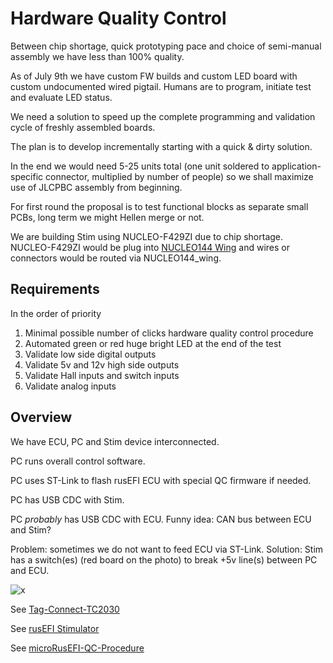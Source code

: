 # Hardware Quality Control

Between chip shortage, quick prototyping pace and choice of semi-manual assembly we have less than 100% quality.

As of July 9th we have custom FW builds and custom LED board with custom undocumented wired pigtail. Humans are to program, initiate test and evaluate LED status.

We need a solution to speed up the complete programming and validation cycle of freshly assembled boards.

The plan is to develop incrementally starting with a quick & dirty solution.

In the end we would need 5-25 units total (one unit soldered to application-specific connector, multiplied by number of people) so we shall maximize use of JLCPBC assembly from beginning.

For first round the proposal is to test functional blocks as separate small PCBs, long term we might Hellen merge or not.

We are building Stim using NUCLEO-F429ZI due to chip shortage. NUCLEO-F429ZI would be plug into [NUCLEO144 Wing](https://github.com/rusefi/hw_modular/tree/master/NUCLEO144_wing) and wires or connectors would be routed via NUCLEO144_wing.

## Requirements

In the order of priority

1. Minimal possible number of clicks hardware quality control procedure
1. Automated green or red huge bright LED at the end of the test
1. Validate low side digital outputs
1. Validate 5v and 12v high side outputs
1. Validate Hall inputs and switch inputs
1. Validate analog inputs

## Overview

We have ECU, PC and Stim device interconnected.

PC runs overall control software.

PC uses ST-Link to flash rusEFI ECU with special QC firmware if needed.

PC has USB CDC with Stim.

PC _probably_ has USB CDC with ECU. Funny idea: CAN bus between ECU and Stim?

Problem: sometimes we do not want to feed ECU via ST-Link. Solution: Stim has a switch(es) (red board on the photo) to break +5v line(s) between PC and ECU.

![x](Hardware/hw-qc-overview.jpg)

See [Tag-Connect-TC2030](Tag-Connect-TC2030)

See [rusEFI Stimulator](https://github.com/rusefi/stim)

See [microRusEFI-QC-Procedure](microRusEFI-QC-Procedure)
